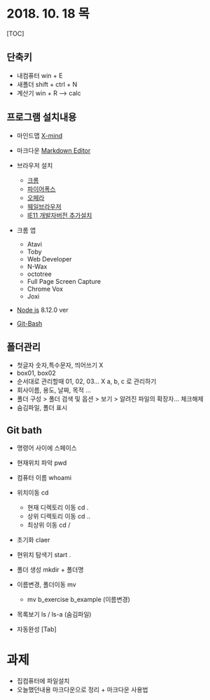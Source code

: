 # 2018. 10. 18 목

[TOC]

## 단축키

- 내컴퓨터 win + E
- 새폴더 shift + ctrl + N 
- 계산기 win + R  -->   calc



## 프로그램 설치내용

- 마인드맵 [X-mind](https://xmind.net)
- 마크다운 [Markdown Editor](https://typora.io)
- 브라우저 설치
  - [크롬](https://www.google.com/chrome/)
  - [파이어폭스](https://www.mozilla.org/ko/)
  - [오페라](https://www.opera.com/ko)
  - [웨일브라우저](https://whale.naver.com/ko/)
  - [IE11 개발자버전 추가설치](https://www.microsoft.com/ko-KR/download/details.aspx?id=45154)	
- 크롬 앱 
  - Atavi
  - Toby
  - Web Developer
  - N-Wax
  - octotree
  - Full Page Screen Capture
  - Chrome Vox
  - Joxi

- [Node js](https://nodejs.org/en/) 8.12.0 ver
- [Git-Bash](https://git-scm.com/)



## 폴더관리

-  첫글자 숫자,특수문자, 띄어쓰기 X
-  box01, box02
-  순서대로 관리할때 01, 02, 03... X       a, b, c 로 관리하기
-  회사이름, 용도, 날짜, 목적 ...
-  폴더 구성 > 폴더 검색 및 옵션 > 보기 > 알려진 파일의 확장자... 체크해제 
-  숨김파일, 폴더 표시



## Git bath

- 명령어 사이에 스페이스 
- 현재위치 파악 pwd 
- 컴퓨터 이름 whoami
- 위치이동 cd 

  - 현재 디렉토리 이동 cd . 
  - 상위 디렉토리 이동 cd ..      
  - 최상위 이동 cd /
- 초기화 claer
- 현위치 탐색기 start .
- 폴더 생성 mkdir + 폴더명
- 이름변경, 폴더이동 mv 
  - mv b_exercise b_example (이름변경)
- 목록보기 ls / ls-a (숨김파일)
- 자동완성 [Tab]



# 과제 

- 집컴퓨터에 파일설치
- 오늘했던내용 마크다운으로 정리 + 마크다운 사용법